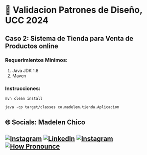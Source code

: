 # 📝 Validacion Patrones de Diseño, UCC 2024

## Caso 2: Sistema de Tienda para Venta de Productos online

### Requerimientos Minimos:
1. Java JDK 1.8
2. Maven

### Instrucciones:
`mvn clean install`

`java -cp target/classes co.madelem.tienda.Aplicacion`

## 🌐 Socials: Madelen Chico
[![Instagram](https://img.shields.io/badge/Instagram-%23E4405F.svg?logo=Instagram&logoColor=white)](https://instagram.com/made_chico) [![LinkedIn](https://img.shields.io/badge/LinkedIn-%230077B5.svg?logo=linkedin&logoColor=white)](https://www.linkedin.com/in/madelemchico/) [![Instagram](https://img.shields.io/badge/-wiki-lightgrey)](https://es.wikipedia.org/wiki/Madelem_Chico) [![How Pronounce](https://img.shields.io/static/v1?label=How%20Pronounce&message=Madelem&color=blueviolet)](https://embed.howtopronounce.com/classic/en/madelem/4388877)
---